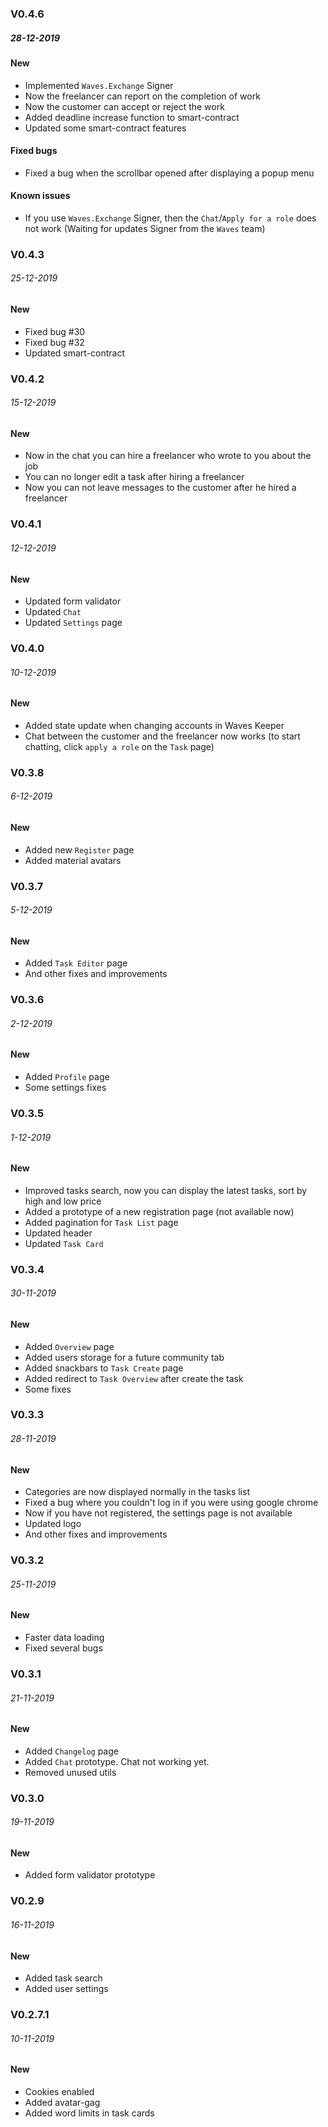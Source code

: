 ### V0.4.6

##### 28-12-2019

#### New

- Implemented `Waves.Exchange` Signer
- Now the freelancer can report on the completion of work
- Now the customer can accept or reject the work
- Added deadline increase function to smart-contract
- Updated some smart-contract features

#### Fixed bugs

- Fixed a bug when the scrollbar opened after displaying a popup menu

#### Known issues

- If you use `Waves.Exchange` Signer, then the `Chat`/`Apply for a role` does not work (Waiting for updates Signer from the `Waves` team)

### V0.4.3

###### 25-12-2019

#### New

- Fixed bug #30
- Fixed bug #32
- Updated smart-contract

### V0.4.2

###### 15-12-2019

#### New

- Now in the chat you can hire a freelancer who wrote to you about the job
- You can no longer edit a task after hiring a freelancer
- Now you can not leave messages to the customer after he hired a freelancer

### V0.4.1

###### 12-12-2019

#### New

- Updated form validator
- Updated `Chat`
- Updated `Settings` page

### V0.4.0

###### 10-12-2019

#### New

- Added state update when changing accounts in Waves Keeper
- Chat between the customer and the freelancer now works (to start chatting, click `apply a role` on the `Task` page)

### V0.3.8

###### 6-12-2019

#### New

- Added new `Register` page
- Added material avatars

### V0.3.7

###### 5-12-2019

#### New

- Added `Task Editor` page
- And other fixes and improvements

### V0.3.6

###### 2-12-2019

#### New

- Added `Profile` page
- Some settings fixes

### V0.3.5

###### 1-12-2019

#### New

- Improved tasks search, now you can display the latest tasks, sort by high and low price
- Added a prototype of a new registration page (not available now)
- Added pagination for `Task List` page
- Updated header
- Updated `Task Card`

### V0.3.4

###### 30-11-2019

#### New

- Added `Overview` page
- Added users storage for a future community tab
- Added snackbars to `Task Create` page
- Added redirect to `Task Overview` after create the task
- Some fixes

### V0.3.3

###### 28-11-2019

#### New

- Categories are now displayed normally in the tasks list
- Fixed a bug where you couldn't log in if you were using google chrome
- Now if you have not registered, the settings page is not available
- Updated logo
- And other fixes and improvements

### V0.3.2

###### 25-11-2019

#### New

- Faster data loading
- Fixed several bugs

### V0.3.1

###### 21-11-2019

#### New

- Added `Changelog` page
- Added `Chat` prototype. Chat not working yet.
- Removed unused utils

### V0.3.0

###### 19-11-2019

#### New

- Added form validator prototype

### V0.2.9

###### 16-11-2019

#### New

- Added task search
- Added user settings

### V0.2.7.1

###### 10-11-2019

#### New

- Cookies enabled
- Added avatar-gag
- Added word limits in task cards

